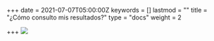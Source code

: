 +++
date = 2021-07-07T05:00:00Z
keywords = []
lastmod = ""
title = "¿Cómo consulto mis resultados?"
type = "docs"
weight = 2

+++
![](/uploads/listado-notasestudiante-1.gif)